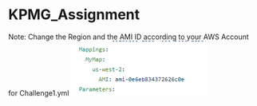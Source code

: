 # KPMG_Assignment
Note: Change the Region and the AMI ID according to your AWS Account for Challenge1.yml
![alt text](https://github.com/sarthakgupta005/KPMG_Assignment/blob/master/Capture.png?raw=true)
